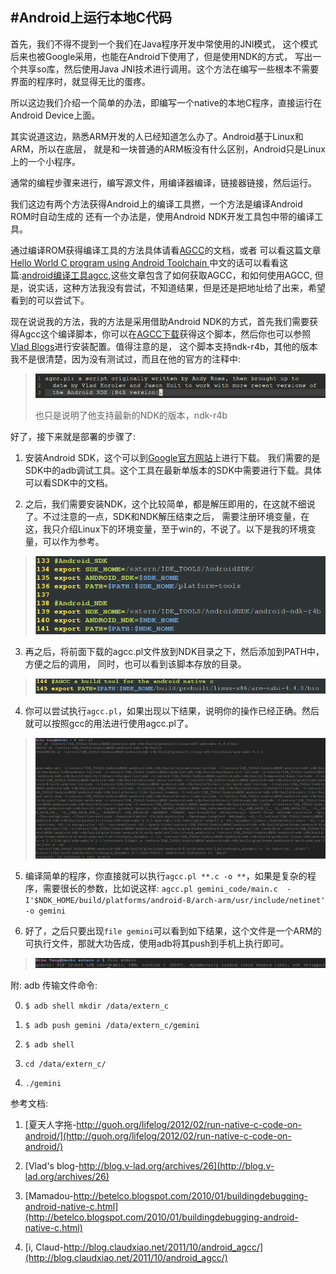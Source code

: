 #Android上运行本地C代码
---
首先，我们不得不提到一个我们在Java程序开发中常使用的JNI模式，
这个模式后来也被Google采用，也能在Android下使用了，但是使用NDK的方式，
写出一个共享so库，然后使用Java JNI技术进行调用。这个方法在编写一些根本不需要
界面的程序时，就显得无比的蛋疼。

所以这边我们介绍一个简单的办法，即编写一个native的本地C程序，直接运行在Android
Device上面。

其实说道这边，熟悉ARM开发的人已经知道怎么办了。Android基于Linux和ARM，所以在底层，
就是和一块普通的ARM板没有什么区别，Android只是Linux上的一个小程序。

通常的编程步骤来进行，编写源文件，用编译器编译，链接器链接，然后运行。

我们这边有两个方法获得Android上的编译工具撚，一个方法是编译Android ROM时自动生成的
还有一个办法是，使用Android NDK开发工具包中带的编译工具。

通过编译ROM获得编译工具的方法具体请看[AGCC](http://plausible.org/andy/agcc)的文档，或者
可以看这篇文章[Hello World C program using Android Toolchain ](http://android-tricks.blogspot.com/2009/02/hello-world-c-program-on-using-android.html)
中文的话可以看看这篇:[android编译工具agcc](http://blog.claudxiao.net/2011/10/android_agcc/),这些文章包含了如何获取AGCC，和如何使用AGCC,
但是，说实话，这种方法我没有尝试，不知道结果，但是还是把地址给了出来，希望看到的可以尝试下。

现在说说我的方法，我的方法是采用借助Android NDK的方式，首先我们需要获得Agcc这个编译脚本，你可以在[AGCC下载](http://android-cruft.googlecode.com/files/agcc-0.2.tgz)获得这个脚本，然后你也可以参照[Vlad Blogs](http://blog.v-lad.org/archives/26)进行安装配置。值得注意的是，
这个脚本支持ndk-r4b，其他的版本我不是很清楚，因为没有测试过，而且在他的官方的注释中:
> ![images](images/2014-02-15-1.png)
> 
> 也只是说明了他支持最新的NDK的版本，ndk-r4b

好了，接下来就是部署的步骤了:
1. 安装Android SDK，这个可以到[Google官方网站](http://developer.android.com/sdk/index.html)上进行下载。
我们需要的是SDK中的adb调试工具。这个工具在最新单版本的SDK中需要进行下载。具体可以看SDK中的文档。

2. 之后，我们需要安装NDK，这个比较简单，都是解压即用的，在这就不细说了。不过注意的一点，SDK和NDK解压结束之后，
需要注册环境变量，在这，我只介绍Linux下的环境变量，至于win的，不说了。以下是我的环境变量，可以作为参考。
> ![image](images/2014-02-15-2.png)

3. 再之后，将前面下载的agcc.pl文件放到NDK目录之下，然后添加到PATH中，方便之后的调用，
同时，也可以看到该脚本存放的目录。
> ![image](images/2014-02-15-3.png)

4. 你可以尝试执行`agcc.pl`，如果出现以下结果，说明你的操作已经正确。然后就可以按照gcc的用法进行使用agcc.pl了。
> ![image](images/2014-02-15-4.png)

5. 编译简单的程序，你直接就可以执行`agcc.pl **.c -o **`，如果是复杂的程序，需要很长的参数，比如说这样:
`
agcc.pl gemini_code/main.c  -I'$NDK_HOME/build/platforms/android-8/arch-arm/usr/include/netinet'  -o gemini
`

6. 好了，之后只要出现`file gemini`可以看到如下结果，这个文件是一个ARM的可执行文件，那就大功告成，使用adb将其push到手机上执行即可。
> ![image](images/2014-02-15-5.png)

附: adb 传输文件命令:

0. `$ adb shell mkdir /data/extern_c`

1. `$ adb push gemini /data/extern_c/gemini`

2. `$ adb shell`

3. `cd /data/extern_c/`

4. `./gemini`

参考文档:

1. [夏天人字拖-http://guoh.org/lifelog/2012/02/run-native-c-code-on-android/](http://guoh.org/lifelog/2012/02/run-native-c-code-on-android/)

2. [Vlad's blog-http://blog.v-lad.org/archives/26](http://blog.v-lad.org/archives/26)

3. [Mamadou-http://betelco.blogspot.com/2010/01/buildingdebugging-android-native-c.html](http://betelco.blogspot.com/2010/01/buildingdebugging-android-native-c.html)

4. [i, Claud-http://blog.claudxiao.net/2011/10/android_agcc/](http://blog.claudxiao.net/2011/10/android_agcc/)